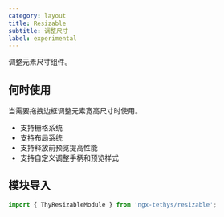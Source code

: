 ```yaml
---
category: layout
title: Resizable
subtitle: 调整尺寸
label: experimental
---
```


<alert>调整元素尺寸组件。</alert>
## 何时使用
当需要拖拽边框调整元素宽高尺寸时使用。

- 支持栅格系统
- 支持布局系统
- 支持释放前预览提高性能
- 支持自定义调整手柄和预览样式

## 模块导入
```ts
import { ThyResizableModule } from 'ngx-tethys/resizable';
```

<examples />
